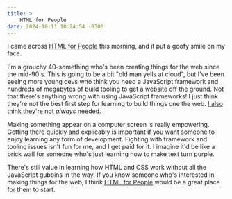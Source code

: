 ```yaml
---
title: >
    HTML for People
date: 2024-10-11 10:24:54 -0300
---
```


I came across [HTML for People](https://htmlforpeople.com) this morning, and it put a goofy smile on my face.

I'm a grouchy 40-something who's been creating things for the web since the mid-90's. This is going to be a bit "old man yells at cloud", but I've been seeing more young devs who think you need a JavaScript framework and hundreds of megabytes of build tooling to get a website off the ground. Not that there's anything wrong with using JavaScript frameworks! I just think they're not the best first step for learning to build things one the web. [I also think they're not *always* needed](https://www.shindigital.com/blogposts/punk_rock_software_at_next_weeks_halihax_160).

Making something appear on a computer screen is really empowering. Getting there quickly and explicably is important if you want someone to enjoy learning any form of development. Fighting with framework and tooling issues isn't fun for me, and I get paid for it. I imagine it'd be like a brick wall for someone who's just learning how to make text turn purple.

There's still value in learning how HTML and CSS work without all the JavaScript gubbins in the way. If you know someone who's interested in making things for the web, I think [HTML for People](https://htmlforpeople.com) would be a great place for them to start.

